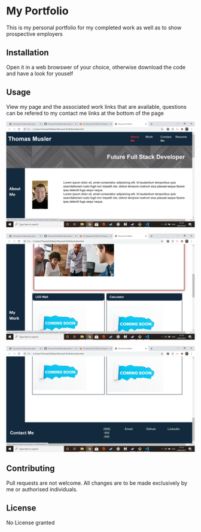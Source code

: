 # My Portfolio

This is my personal portfolio for my completed work as well as to show prospective employers

## Installation

Open it in a web browswer of your choice, 
otherwise download the code and have a look for youself

## Usage
View my page and the associated work links that are available, questions can be refered to my contact me links at the bottom of the page

![Portfolio](images/Screenshot_3.png)

![Portfolio](images/Screenshot_4.png)

![Portfolio](images/Screenshot_5.png)


## Contributing
Pull requests are not welcome. All changes are to be made exclusively by me or authorised individuals.


## License
No License granted
